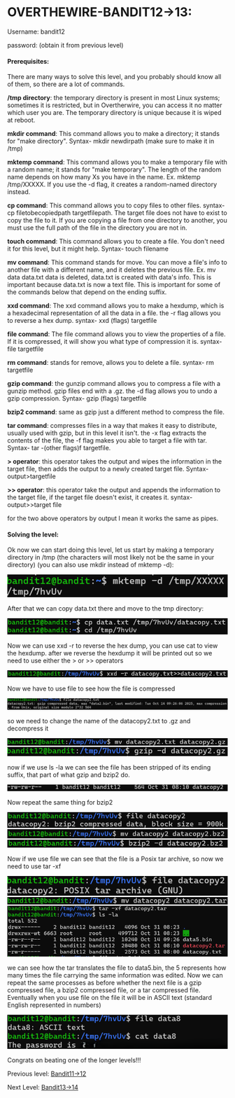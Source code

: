 # OVERTHEWIRE-BANDIT12->13:







Username: bandit12


password: <Redacted>(obtain it from previous level)



#### Prerequisites:

There are many ways to solve this level, and you probably should know all of them, so there are a lot of commands.

**/tmp directory**: the temporary directory is present in most Linux systems; sometimes it is restricted, but in Overtherwire, you can access it no matter which user you are. The temporary directory is unique because it is wiped at reboot.

**mkdir command**: This command allows you to make a directory; it stands for "make directory". Syntax- mkdir newdirpath (make sure to make it in /tmp)

**mktemp command**: This command allows you to make a temporary file with a random name; it stands for "make temporary". The length of the random name depends on how many Xs you have in the name. Ex. mktemp /tmp/XXXXX. If you use the -d flag, it creates a random-named directory instead.

**cp command**: This command allows you to copy files to other files. syntax- cp filetobecopiedpath targetfilepath. The target file does not have to exist to copy the file to it. If you are copying a file from one directory to another, you must use the full path of the file in the directory you are not in.

**touch command**: This command allows you to create a file. You don't need it for this level, but it might help. Syntax- touch filename

**mv command**: This command stands for move. You can move a file's info to another file with a different name, and it deletes the previous file. Ex. mv data data.txt data is deleted, data.txt is created with data's info. This is important because data.txt is now a text file. This is important for some of the commands below that depend on the ending suffix. 

**xxd command**: The xxd command allows you to make a hexdump, which is a hexadecimal representation of all the data in a file. the -r flag allows you to reverse a hex dump. syntax- xxd (flags) targetfile

**file command**: The file command allows you to view the properties of a file. If it is compressed, it will show you what type of compression it is. syntax- file targetfile

**rm command**: stands for remove, allows you to delete a file. syntax- rm targetfile

**gzip command**: the gunzip command allows you to compress a file with a gunzip method. gzip files end with a .gz. the -d flag allows you to undo a gzip compression. Syntax- gzip (flags) targetfile

**bzip2 command**: same as gzip just a different method to compress the file.

**tar command**: compresses files in a way that makes it easy to distribute, usually used with gzip, but in this level it isn't. the -x flag extracts the contents of the file, the -f flag makes you able to target a file with tar. Syntax- tar -(other flags)f targetfile.

**\> operator**: this operator takes the output and wipes the information in the target file, then adds the output to a newly created target file. Syntax- output>targetfile

**\>\> operator**: this operator take the output and appends the information to the target file, if the target file doesn't exist, it creates it. syntax- output>>target file

for the two above operators by output I mean it works the same as pipes.

#### Solving the level: 

Ok now we can start doing this level, let us start by making a temporary directory in /tmp (the characters will most likely not be the same in your directory) (you can also use mkdir instead of mktemp -d):


![Image couldn't load](images/Screenshot-Bandit12-1.png)

After that we can copy data.txt there and move to the tmp directory:

![Image couldn't load](images/Screenshot-Bandit12-2.png)

Now we can use xxd -r to reverse the hex dump, you can use cat to view the hexdump. after we reverse the hexdump it will be printed out so we need to use either the > or >> operators

![Image couldn't load](images/Screenshot-Bandit12-3.png)

Now we have to use file to see how the file is compressed

![Image couldn't load](images/Screenshot-Bandit12-4.png)

so we need to change the name of the datacopy2.txt to .gz and decompress it

![Image couldn't load](images/Screenshot-Bandit12-5.png)
![Image couldn't load](images/Screenshot-Bandit12-6.png)

now if we use ls -la we can see the file has been stripped of its ending suffix, that part of what gzip and bzip2 do.

![Image couldn't load](images/Screenshot-Bandit12-7.png)

Now repeat the same thing for bzip2

![Image couldn't load](images/Screenshot-Bandit12-8.png)
![Image couldn't load](images/Screenshot-Bandit12-14.png)
![Image couldn't load](images/Screenshot-Bandit12-9.png)

Now if we use file we can see that the file is a Posix tar archive, so now we need to use tar -xf

![Image couldn't load](images/Screenshot-Bandit12-10.png)
![Image couldn't load](images/Screenshot-Bandit12-11.png)
![Image couldn't load](images/Screenshot-Bandit12-12.png)

we can see how the tar translates the file to data5.bin, the 5 represents how many times the file carrying the same information was edited. Now we can repeat the same processes as before whether the next file is a gzip compressed file, a bzip2 compressed file, or a tar compressed file. Eventually when you use file on the file it will be in ASCII text (standard English represented in numbers)

![Image couldn't load](images/Screenshot-Bandit12-13.png)

Congrats on beating one of the longer levels!!!

Previous level: [Bandit11->12](../Bandit11/writeup.md.md)



Next Level: [Bandit13->14](../Bandit13/writeup.md.md)